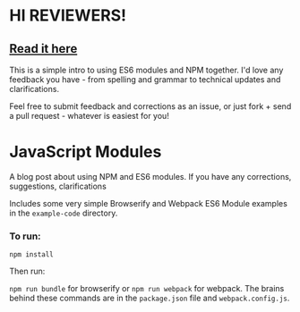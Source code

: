 # HI REVIEWERS!

## [Read it here](https://github.com/wesbos/javascript-modules/blob/master/javascript-modules.md)

This is a simple intro to using ES6 modules and NPM together. I'd love any feedback you have - from spelling and grammar to technical updates and clarifications.

Feel free to submit feedback and corrections as an issue, or just fork + send a pull request - whatever is easiest for you!

# JavaScript Modules

A blog post about using NPM and ES6 modules. If you have any corrections, suggestions, clarifications 

Includes some very simple Browserify and Webpack ES6 Module examples in the `example-code` directory.

### To run:

`npm install`

Then run:

`npm run bundle` for browserify or `npm run webpack` for webpack. The brains behind these commands are in the `package.json` file and `webpack.config.js`.
